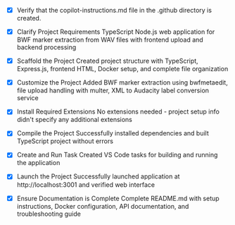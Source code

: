 - [x] Verify that the copilot-instructions.md file in the .github directory is created.

- [x] Clarify Project Requirements
	TypeScript Node.js web application for BWF marker extraction from WAV files with frontend upload and backend processing

- [x] Scaffold the Project
	Created project structure with TypeScript, Express.js, frontend HTML, Docker setup, and complete file organization

- [x] Customize the Project
	Added BWF marker extraction using bwfmetaedit, file upload handling with multer, XML to Audacity label conversion service

- [x] Install Required Extensions
	No extensions needed - project setup info didn't specify any additional extensions

- [x] Compile the Project
	Successfully installed dependencies and built TypeScript project without errors

- [x] Create and Run Task
	Created VS Code tasks for building and running the application

- [x] Launch the Project
	Successfully launched application at http://localhost:3001 and verified web interface

- [x] Ensure Documentation is Complete
	Complete README.md with setup instructions, Docker configuration, API documentation, and troubleshooting guide